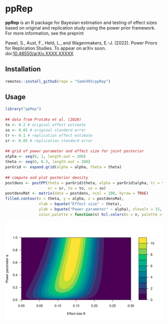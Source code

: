 # ppRep

**ppRep** is an R package for Bayesian estimation and testing of effect sizes
based on original and replication study using the power prior framework. For more
information, see the preprint

Pawel, S., Aust, F., Held, L., and Wagenmakers, E.-J. (2022). Power Priors for
  Replication Studies. To appear on arXiv soon.
  doi:[10.48550/arXiv.XXXX.XXXXX](https://doi.org/10.48550/arXiv.XXXX.XXXXX)

## Installation

```r
remotes::install_github(repo = "SamCH93/ppRep")
```

## Usage

``` r
library("ppRep")

## data from Protzko et al. (2020)
to <- 0.2 # original effect estimate
so <- 0.05 # original standard error
tr <- 0.1 # replication effect estimate
sr <- 0.05 # replication standard error

## grid of power parameter and effect size for joint posterior
alpha <- seq(0, 1, length.out = 200)
theta <- seq(0, 0.3, length.out = 200)
parGrid <- expand.grid(alpha = alpha, theta = theta)

## compute and plot posterior density
postdens <- postPP(theta = parGrid$theta, alpha = parGrid$alpha, tr = tr,
                   sr = sr, to = to, so = so)
postdensMat <- matrix(data = postdens, ncol = 200, byrow = TRUE)
filled.contour(x = theta, y = alpha, z = postdensMat,
               xlab = bquote("Effect size" ~ theta),
               ylab = bquote("Power parameter" ~ alpha), nlevels = 15,
               color.palette = function(n) hcl.colors(n = n, palette = "viridis"))
```
![Plot of joint posterior distribution of power parameter and effect size.](posterior.png)

